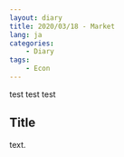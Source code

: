 ```yaml
---
layout: diary
title: 2020/03/18 - Market
lang: ja
categories:
    - Diary
tags:
    - Econ
---
```


test
test
test

## Title 

text.


